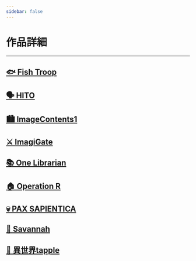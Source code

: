 ```yaml
---
sidebar: false
---
```


# 作品詳細
---

## [🐟 Fish Troop](FishTroop.html)

## [🗣️ HITO](HITO.html)

## [🏙️ ImageContents1](ImageContents1.html)

## [⚔️ ImagiGate](ImagiGate.html)

## [📚 One Librarian](OneLibrarian.html)

## [🏠 Operation R](OperationR.html)

## [💀 PAX SAPIENTICA](PAXS.html)

## [🦓 Savannah](Savannah.html)

## [💞 異世界tapple](IsekaiTapple.html)
